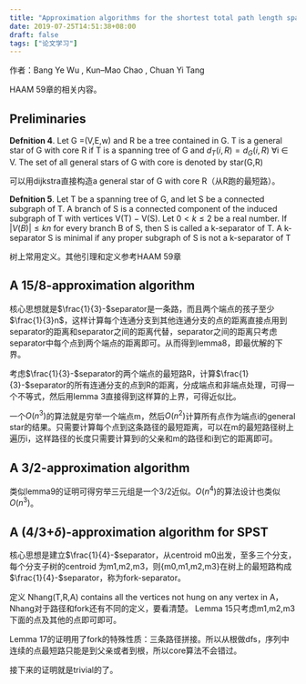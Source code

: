 ```yaml
---
title: "Approximation algorithms for the shortest total path length spanning tree problem"
date: 2019-07-25T14:51:38+08:00
draft: false
tags: ["论文学习"]
---
```


作者：Bang Ye Wu , Kun–Mao Chao , Chuan Yi Tang

HAAM 59章的相关内容。

## Preliminaries

**Defnition 4**. Let G =(V,E,w) and R be a tree contained in G. T is a general star of G with core R if T is a spanning tree of G and $d _T(i,R)=d_G(i,R)$ ∀i ∈ V. The set of all general stars of G with core  is denoted by star(G,R)

可以用dijkstra直接构造a general star of G with core R（从R跑的最短路）。

**Defnition 5**. Let T be a spanning tree of G, and let S be a connected subgraph of T. A branch of S is a connected component of the induced subgraph of T with vertices V(T) − V(S). Let $0<k\le2$ be a real number. If $|V(B)|\le kn$ for every branch B of S, then S is called a k-separator of T. A k-separator S is minimal if any proper subgraph of S is not a k-separator of T

树上常用定义。其他引理和定义参考HAAM 59章

## A 15/8-approximation algorithm

核心思想就是$\frac{1}{3}-$separator是一条路，而且两个端点的孩子至少$\frac{1}{3}n$，这样计算每个连通分支到其他连通分支的点的距离直接点用到separator的距离和separator之间的距离代替，separator之间的距离只考虑separator中每个点到两个端点的距离即可。从而得到lemma8，即最优解的下界。

考虑$\frac{1}{3}-$separator的两个端点的最短路R，计算$\frac{1}{3}-$separator的所有连通分支的点到R的距离，分成端点和非端点处理，可得一个不等式，然后用lemma 3直接得到这样算的上界，可得近似比。

一个$O(n^3)$的算法就是穷举一个端点m，然后$O(n^2)$计算所有点作为端点i的general star的结果。只需要计算每个点到这条路径的最短距离，可以在m的最短路径树上遍历i，这样路径的长度只需要计算到i的父亲和m的路径和i到它的距离即可。

## A 3/2-approximation algorithm

类似lemma9的证明可得穷举三元组是一个3/2近似。$O(n^4)$的算法设计也类似$O(n^3)$。

## A (4/3+$\delta$)-approximation algorithm for SPST

核心思想是建立$\frac{1}{4}-$separator，从centroid m0出发，至多三个分支，每个分支子树的centroid 为m1,m2,m3，则{m0,m1,m2,m3}在树上的最短路构成$\frac{1}{4}-$separator，称为fork-separator。

定义 Nhang(T,R,A) contains all the vertices not hung on any vertex in A，Nhang对于路径和fork还有不同的定义，要看清楚。 Lemma 15只考虑m1,m2,m3下面的点及其他的点即可即可。

Lemma 17的证明用了fork的特殊性质：三条路径拼接。所以从根做dfs，序列中连续的点最短路只能是到父亲或者到根，所以core算法不会错过。

接下来的证明就是trivial的了。